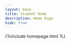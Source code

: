 ```yaml
---
layout: base
title: Student Home 
description: Home Page
hide: true
---
```



{%include homepage.html %}

<!-- My journey starts here. -->